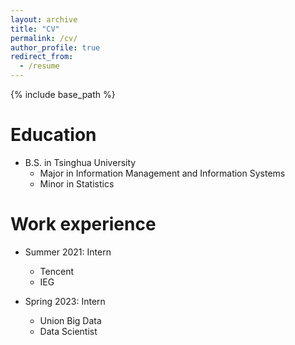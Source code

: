 ```yaml
---
layout: archive
title: "CV"
permalink: /cv/
author_profile: true
redirect_from:
  - /resume
---
```


{% include base_path %}

Education
======
* B.S. in Tsinghua University
  * Major in Information Management and Information Systems
  * Minor in Statistics   

Work experience
======
* Summer 2021: Intern
  * Tencent
  * IEG

* Spring 2023: Intern
  * Union Big Data
  * Data Scientist
 
